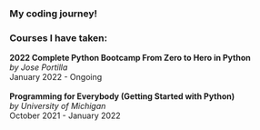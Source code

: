 ### My coding journey!

### Courses I have taken:

**2022 Complete Python Bootcamp From Zero to Hero in Python**\
*by Jose Portilla*\
January 2022 - Ongoing\
\
**Programming for Everybody (Getting Started with Python)**\
*by University of Michigan*\
October 2021 - January 2022
